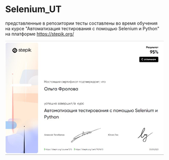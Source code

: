 # Selenium_UT
представленные в репозитории тесты составлены во время обучения на курсе "Автоматизация тестирования с помощью Selenium и Python" на платформе https://stepik.org/

![](https://github.com/OlgaOFrolova/Selenium_UT/blob/main/Sert1.jpg)

